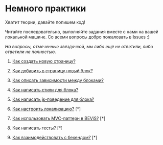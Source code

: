 # Немного практики

Хватит теории, давайте попишем код!

Читайте последовательно, выполняйте задания вместе с нами на вашей локальной машине. 
Со всеми вопросы добро пожаловать в Issues :)

_На вопросы, отмеченные звёздочкой, мы либо ещё не ответили, либо ответили не полностью._

1. [Как создать новую страницу?](how-to-make/new-page.md)

2. [Как добавить в страницу новый блок?](how-to-make/new-block.md)

3. [Как описать зависимости между блоками?](how-to-make/dependencies.md)

4. [Как написать стили для блока?](how-to-make/css.md)

5. [Как написать js-поведение для блока?](how-to-make/yblock.md)

6. [Как настроить локализацию?](how-to-make/i18n.md) [*]

7. [Как использовать MVC-паттерн в BEViS?](how-to-make/mvc-app.md) [*]

8. [Как написать тесты?](how-to-make/tests.md) [*]

9. [Как взаимодействовать с бекендом?](how-to-make/backend-requests.md) [*]
